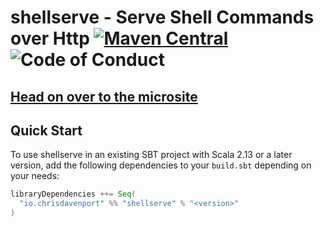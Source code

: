 # shellserve - Serve Shell Commands over Http [![Maven Central](https://maven-badges.herokuapp.com/maven-central/io.chrisdavenport/shellserve_2.13/badge.svg)](https://maven-badges.herokuapp.com/maven-central/io.chrisdavenport/shellserve_2.13) ![Code of Conduct](https://img.shields.io/badge/Code%20of%20Conduct-Scala-blue.svg)

## [Head on over to the microsite](https://davenverse.github.io/shellserve)

## Quick Start

To use shellserve in an existing SBT project with Scala 2.13 or a later version, add the following dependencies to your
`build.sbt` depending on your needs:

```scala
libraryDependencies ++= Seq(
  "io.chrisdavenport" %% "shellserve" % "<version>"
)
```
